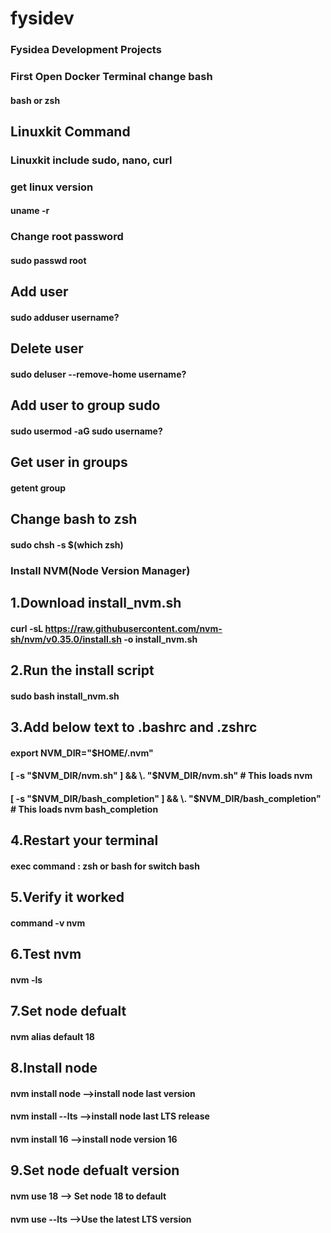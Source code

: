 # fysidev
### Fysidea Development Projects

### First Open Docker Terminal change bash
#### bash or zsh

## Linuxkit Command
### Linuxkit include sudo, nano, curl
### get linux version
#### uname -r

### Change root password
#### sudo passwd root

## Add user
#### sudo adduser username?

## Delete user
#### sudo deluser --remove-home username?

## Add user to group sudo
#### sudo usermod -aG sudo username?

## Get user in groups
#### getent group

## Change bash to zsh 
#### sudo chsh -s $(which zsh)

### Install NVM(Node Version Manager)
## 1.Download install_nvm.sh
#### curl -sL https://raw.githubusercontent.com/nvm-sh/nvm/v0.35.0/install.sh -o install_nvm.sh

## 2.Run the install script
#### sudo bash install_nvm.sh

## 3.Add below text to .bashrc and .zshrc
#### export NVM_DIR="$HOME/.nvm"
####  [ -s "$NVM_DIR/nvm.sh" ] && \. "$NVM_DIR/nvm.sh"  # This loads nvm
####  [ -s "$NVM_DIR/bash_completion" ] && \. "$NVM_DIR/bash_completion"  # This loads nvm bash_completion

## 4.Restart your terminal 
#### exec command : zsh or bash for switch bash

## 5.Verify it worked
#### command -v nvm

## 6.Test nvm
#### nvm -ls

## 7.Set node defualt
#### nvm alias default 18

## 8.Install node
#### nvm install node -->install node last version
#### nvm install --lts -->install node last LTS release
#### nvm install 16 -->install node version 16

## 9.Set node defualt version 
#### nvm use 18 --> Set node 18 to default
#### nvm use --lts -->Use the latest LTS version
